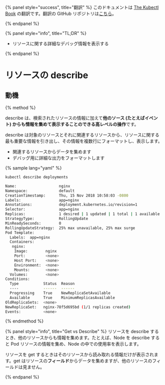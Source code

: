 {% panel style="success", title="翻訳" %}
このドキュメントは [The Kubectl Book](https://kubectl.docs.kubernetes.io/) の翻訳です。翻訳の GitHub リポジトリは[こちら](https://github.com/FujiHaruka/kubectl-book-ja)。

{% endpanel %}

{% panel style="info", title="TL;DR" %}

- リソースに関する詳細なデバッグ情報を表示する

{% endpanel %}

# リソースの describe

## 動機

{% method %}

describe は、検索されたリソースの情報に加えて**他のソース (たとえばイベント) からも情報を集めて表示することのできる高レベルの操作**です。

describe は対象のリソースとそれに関連するリソースから、リソースに関する最も重要な情報を引き出し、その情報を複数行にフォーマットし、表示します。

- 関連するリソースからデータを集めます
- デバッグ用に詳細な出力をフォーマットします

{% sample lang="yaml" %}

```bash
kubectl describe deployments
```

```bash
Name:                   nginx
Namespace:              default
CreationTimestamp:      Thu, 15 Nov 2018 10:58:03 -0800
Labels:                 app=nginx
Annotations:            deployment.kubernetes.io/revision=1
Selector:               app=nginx
Replicas:               1 desired | 1 updated | 1 total | 1 available | 0 unavailable
StrategyType:           RollingUpdate
MinReadySeconds:        0
RollingUpdateStrategy:  25% max unavailable, 25% max surge
Pod Template:
  Labels:  app=nginx
  Containers:
   nginx:
    Image:        nginx
    Port:         <none>
    Host Port:    <none>
    Environment:  <none>
    Mounts:       <none>
  Volumes:        <none>
Conditions:
  Type           Status  Reason
  ----           ------  ------
  Progressing    True    NewReplicaSetAvailable
  Available      True    MinimumReplicasAvailable
OldReplicaSets:  <none>
NewReplicaSet:   nginx-78f5d695bd (1/1 replicas created)
Events:          <none>
```

{% endmethod %}

{% panel style="info", title="Get vs Describe" %}
リソースを describe するとき、他のリソースからも情報を集めます。たとえば、Node を describe すると Pod リソースの情報を集め、Node の中での使用率を表示します。

リソースを get するときはそのリソースから読み取れる情報だけが表示されます。get はリソースの**フィールド**からデータを集めますが、他のリソースのフィールドは見ません。

{% endpanel %}
